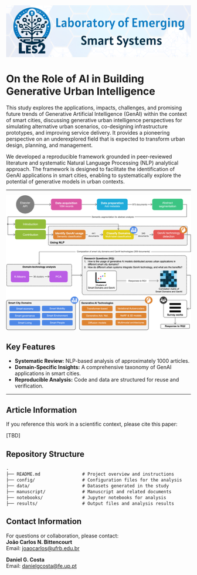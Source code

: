 ![Figure 1](./figures/les2banner.png)

# On the Role of AI in Building Generative Urban Intelligence

This study explores the applications, impacts, challenges, and promising future trends of Generative Artificial Intelligence (GenAI) within the context of smart cities, discussing generative urban intelligence perspectives for simulating alternative urban scenarios, co-designing infrastructure prototypes, and improving service delivery. It provides a pioneering perspective on an underexplored field that is expected to transform urban design, planning, and management.

We developed a reproducible framework grounded in peer-reviewed literature and systematic Natural Language Processing (NLP) analytical approach. The framework is designed to facilitate the identification of GenAI applications in smart cities, enabling to systematically explore the potential of generative models in urban contexts.

---

![Summary of the Methodology](./figures/methodology.png)

## Key Features

-   **Systematic Review:** NLP-based analysis of approximately 1000 articles.
-   **Domain-Specific Insights:** A comprehensive taxonomy of GenAI applications in smart cities.
-   **Reproducible Analysis:** Code and data are structured for reuse and verification.

---

## Article Information

If you reference this work in a scientific context, please cite this paper:

[TBD]

## Repository Structure

```plaintext
.
├── README.md                # Project overview and instructions
├── config/                  # Configuration files for the analysis
├── data/                    # Datasets generated in the study
├── manuscript/              # Manuscript and related documents
├── notebooks/               # Jupyter notebooks for analysis
├── results/                 # Output files and analysis results
```

## Contact Information

For questions or collaboration, please contact:  
**João Carlos N. Bittencourt**  
Email: [joaocarlos@ufrb.edu.br](mailto:joaocarlos@ufrb.edu.br)

**Daniel G. Costa**  
Email: [danielgcosta@fe.up.pt](mailto:danielgcosta@fe.up.pt)
